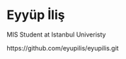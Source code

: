 
<h1> Eyyüp İliş </h1>
<p> MIS Student at Istanbul Univeristy </p>
 https://github.com/eyupilis/eyupilis.git

